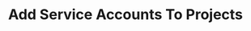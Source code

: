 ---
title: Add Service Accounts To Projects
excerpt: >-
  Adds a list of service account ids to a list of project ids with the specified
  role
api:
  file: service-accounts-api.json
  operationId: add-service-accounts-to-projects
deprecated: false
hidden: false
metadata:
  title: ''
  description: ''
  robots: index
next:
  description: ''
---